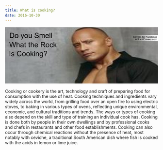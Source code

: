 ```yaml
---
title: What is cooking?
date: 2016-10-30
---
```


![](res/what-is-cooking/pic.png)

Cooking or cookery is the art, technology and craft of
preparing food for consumption with the use of heat. Cooking
techniques and ingredients vary widely across the world, from
grilling food over an open fire to using electric stoves,
to baking in various types of ovens, reflecting unique
environmental, economic, and cultural traditions and trends.
The ways or types of cooking also depend on the skill and type
of training an individual cook has. Cooking is done both by
people in their own dwellings and by professional cooks and
chefs in restaurants and other food establishments. Cooking
can also occur through chemical reactions without the presence
of heat, most notably with ceviche, a traditional South
American dish where fish is cooked with the acids in lemon or
lime juice.

